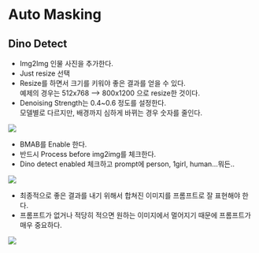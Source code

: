 
# Auto Masking

## Dino Detect

* Img2Img 인물 사진을 추가한다.
* Just resize 선택
* Resize를 하면서 크기를 키워야 좋은 결과를 얻을 수 있다.   
예제의 경우는 512x768 --> 800x1200 으로 resize한 것이다.
* Denoising Strength는 0.4~0.6 정도를 설정한다.   
모델별로 다르지만, 배경까지 심하게 바뀌는 경우 숫자를 줄인다.
  
<p>
<img src="https://i.ibb.co/VpRpN5m/2023-08-16-1-47-31.png">
</p>

* BMAB를 Enable 한다.
* 반드시 Process before img2img를 체크한다.
* Dino detect enabled 체크하고 prompt에 person, 1girl, human...뭐든..

<p>
<img src="https://i.ibb.co/k525fb6/2023-08-16-1-47-45.png">
</p>

* 최종적으로 좋은 결과를 내기 위해서 합쳐진 이미지를 프롬프트로 잘 표현해야 한다.
* 프롬프트가 없거나 적당히 적으면 원하는 이미지에서 멀어지기 때문에 프롬프트가 매우 중요하다.

<p>
<img src="https://i.ibb.co/V0yKJdS/00015-188939271.png">
</p>

